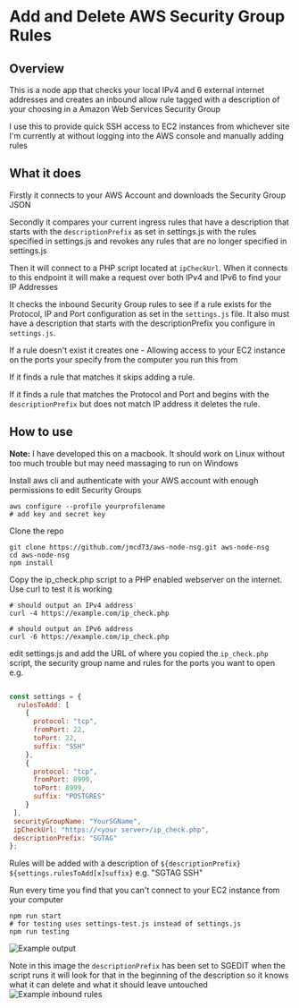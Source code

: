 # Add and Delete AWS Security Group Rules

## Overview
This is a node app that checks your local IPv4 and 6 external internet addresses and creates an inbound allow rule tagged with a description of your choosing in a Amazon Web Services Security Group

I use this to provide quick SSH access to EC2 instances from whichever site I'm currently at without logging into the AWS console and manually adding rules

## What it does
Firstly it connects to your AWS Account and downloads the Security Group JSON

Secondly it compares your current ingress rules that have a description that starts with the `descriptionPrefix` as set in settings.js with the rules specified in settings.js and revokes any rules that are no longer specified in settings.js

Then it will connect to a PHP script located at `ipCheckUrl`. When it connects to this endpoint it will make a request over both IPv4 and IPv6 to find your IP Addresses

It checks the inbound Security Group rules to see if a rule exists for the Protocol, IP and Port configuration as set in the `settings.js` file. It also must have a description that starts with the descriptionPrefix you configure in `settings.js`.

If a rule doesn't exist it creates one - Allowing access to your EC2 instance on the ports your specify from the computer you run this from

If it finds a rule that matches it skips adding a rule.

If it finds a rule that matches the Protocol and Port and begins with the `descriptionPrefix` but does not match IP address it deletes the rule.

## How to use
**Note:** I have developed this on a macbook. It should work on Linux without too much trouble but may need massaging to run on Windows

Install aws cli and authenticate with your AWS account with enough permissions to edit Security Groups

```
aws configure --profile yourprofilename
# add key and secret key
```

Clone the repo

```
git clone https://github.com/jmcd73/aws-node-nsg.git aws-node-nsg
cd aws-node-nsg
npm install
```

Copy the ip_check.php script to a PHP enabled webserver on the internet. Use curl to test it is working

```
# should output an IPv4 address
curl -4 https://example.com/ip_check.php

# should output an IPv6 address
curl -6 https://example.com/ip_check.php
```

edit settings.js and add the URL of where you copied the `ip_check.php` script, the security group name and rules for the ports you want to open e.g.

```javascript

const settings = {
  rulesToAdd: [
    {
      protocol: "tcp",
      fromPort: 22,
      toPort: 22,
      suffix: "SSH"
    },
    {
      protocol: "tcp",
      fromPort: 8999,
      toPort: 8999,
      suffix: "POSTGRES"
    }
 ],
 securityGroupName: "YourSGName",
 ipCheckUrl: "https://<your server>/ip_check.php",
 descriptionPrefix: "SGTAG"
};
```
Rules will be added with a description of `${descriptionPrefix} ${settings.rulesToAdd[x]suffix}` e.g. "SGTAG SSH"

Run every time you find that you can't connect to your EC2 instance from your computer
```
npm run start
# for testing uses settings-test.js instead of settings.js
npm run testing
```

![Example output](img/example_output.png)

Note in this image the `descriptionPrefix` has been set to SGEDIT when the script runs it will look for that in the beginning of the description so it knows what it can delete and what it should leave untouched
![Example inbound rules](img/aws_inbound_rules.png)
